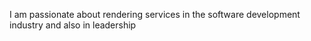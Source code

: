 I am passionate about rendering services in the software development industry and also in leadership
